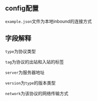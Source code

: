 ## config配置

`example.json`文件为本地inbound的连接方式


## 字段解释
`type`为协议类型

`tag`为协议的出站和入站的标签

`server`为服务器地址

`version`为`type`的版本类型

`network`为该协议的网络传输方式



